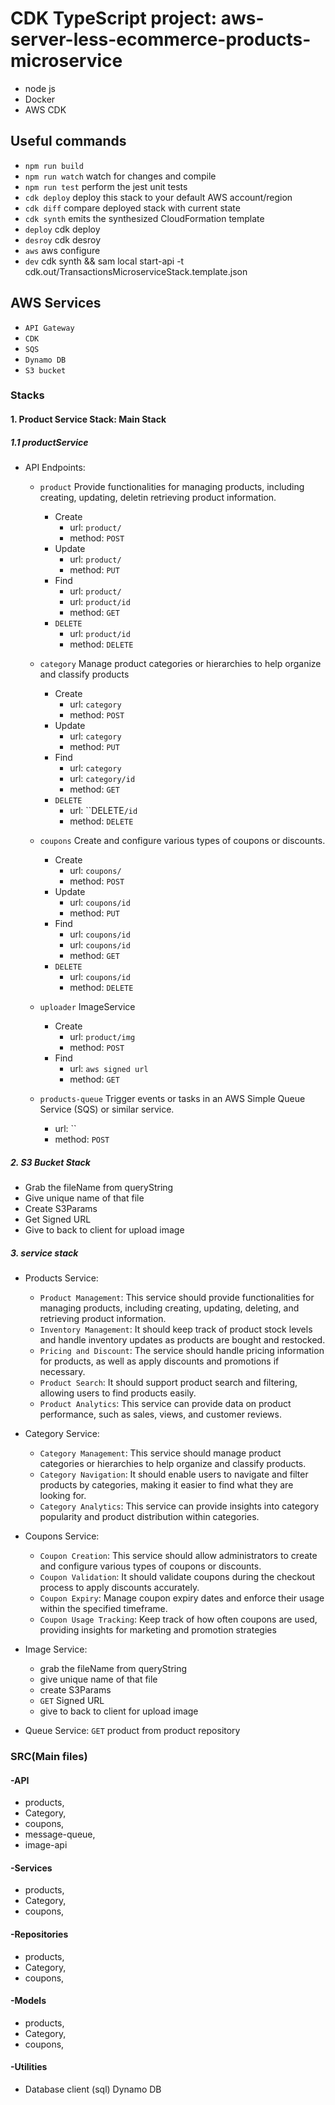 # CDK TypeScript project: aws-server-less-ecommerce-products-microservice
* node js
* Docker
* AWS CDK

## Useful commands

- `npm run build`
- `npm run watch` watch for changes and compile
- `npm run test` perform the jest unit tests
- `cdk deploy` deploy this stack to your default AWS account/region
- `cdk diff` compare deployed stack with current state
- `cdk synth` emits the synthesized CloudFormation template
- `deploy` cdk deploy
- `desroy` cdk desroy
- `aws` aws configure
- `dev` cdk synth && sam local start-api -t cdk.out/TransactionsMicroserviceStack.template.json

## AWS Services

- `API Gateway`
- `CDK`
- `SQS`
- `Dynamo DB`
- `S3 bucket`

### Stacks

#### 1. Product Service Stack: Main Stack
##### 1.1  productService
- API Endpoints: 
    - `product`         Provide functionalities for managing products, including creating, updating, deletin retrieving product information.
        - Create
            - url: `product/`
            - method: `POST`
        - Update
            - url: `product/`
            - method: `PUT`
        - Find
            - url: `product/`
            - url: `product/id`
            - method: `GET`
        - `DELETE`  
            - url: `product/id`
            - method: `DELETE`

    - `category`       Manage product categories or hierarchies to help organize and classify products
        - Create
            - url: `category`
            - method: `POST`
        - Update
            - url: `category`
            - method: `PUT`
        - Find
            - url: `category`
            - url: `category/id`
            - method: `GET`
        - `DELETE`  
            - url: ``DELETE`/id`
            - method: `DELETE`

    - `coupons`        Create and configure various types of coupons or discounts.
        - Create
            - url: `coupons/`
            - method: `POST`
        - Update
            - url: `coupons/id`
            - method: `PUT`
        - Find
            - url: `coupons/id`
            - url: `coupons/id`
            - method: `GET`
        - `DELETE`  
            - url: `coupons/id`
            - method: `DELETE`

    - `uploader`       ImageService
        - Create
            - url: `product/img`
            - method: `POST`
        - Find
            - url: `aws signed url`
            - method: `GET`

    - `products-queue` Trigger events or tasks in an AWS Simple Queue Service (SQS) or similar service.
        - url: ``
        - method: `POST`
  

##### 2. S3 Bucket Stack  
- Grab the fileName from queryString
- Give unique name of that file
- Create S3Params
- Get Signed URL
- Give to back to client for upload image

##### 3. service stack
- Products Service:
    - `Product Management`: This service should provide functionalities for managing products, including creating, updating, deleting, and retrieving product information.
    -  `Inventory Management`: It should keep track of product stock levels and handle inventory updates as products are bought and restocked.
    - `Pricing and Discount`: The service should handle pricing information for products, as well as apply discounts and promotions if necessary.
    - `Product Search`: It should support product search and filtering, allowing users to find products easily.
    - `Product Analytics`: This service can provide data on product performance, such as sales, views, and customer reviews.

- Category Service:
    - `Category Management`: This service should manage product categories or hierarchies to help organize and classify products.
    - `Category Navigation`: It should enable users to navigate and filter products by categories, making it easier to find what they are looking for.
    - `Category Analytics`: This service can provide insights into category popularity and product distribution within categories.

- Coupons Service:
    - `Coupon Creation`: This service should allow administrators to create and configure various types of coupons or discounts.
    - `Coupon Validation`: It should validate coupons during the checkout process to apply discounts accurately.
    - `Coupon Expiry`: Manage coupon expiry dates and enforce their usage within the specified timeframe.
    - `Coupon Usage Tracking`: Keep track of how often coupons are used, providing insights for marketing and promotion strategies

- Image Service:
    - grab the fileName from queryString
    - give unique name of that file
    - create S3Params
    - `GET` Signed URL
    - give to back to client for upload image

- Queue Service: `GET` product from product repository


### SRC(Main files)
####   -API
- products,
- Category,
- coupons,
- message-queue,
- image-api

####   -Services
- products,
- Category,
- coupons,

####   -Repositories
- products,
- Category,
- coupons,

####   -Models
- products,
- Category,
- coupons,

####   -Utilities
- Database client (sql) Dynamo DB



